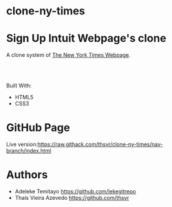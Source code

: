 # clone-ny-times

# Sign Up Intuit Webpage's clone

A clone system of [The New York Times Webpage](https://www.nytimes.com/2014/03/18/science/space/detection-of-waves-in-space-buttresses-landmark-theory-of-big-bang.html?_r=0).<br>
<br>

<br><br>
Built With:
* HTML5
* CSS3

# GitHub Page
Live version:https://raw.githack.com/thsvr/clone-ny-times/nav-branch/index.html

# Authors
* Adeleke Temitayo https://github.com/lekegitrepo
* Thaís Vieira Azevedo https://github.com/thsvr
